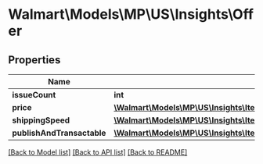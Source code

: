 # Walmart\Models\MP\US\Insights\Offer

## Properties

Name | Type | Description | Notes
------------ | ------------- | ------------- | -------------
**issueCount** | **int** |  | [optional]
**price** | [**\Walmart\Models\MP\US\Insights\ItemsDetailsForListing200ResponsePayloadInnerScoreDetailsOfferPrice**](ItemsDetailsForListing200ResponsePayloadInnerScoreDetailsOfferPrice.md) |  | [optional]
**shippingSpeed** | [**\Walmart\Models\MP\US\Insights\ItemsDetailsForListing200ResponsePayloadInnerScoreDetailsOfferShippingSpeed**](ItemsDetailsForListing200ResponsePayloadInnerScoreDetailsOfferShippingSpeed.md) |  | [optional]
**publishAndTransactable** | [**\Walmart\Models\MP\US\Insights\ItemsDetailsForListing200ResponsePayloadInnerScoreDetailsOfferPublishAndTransactable**](ItemsDetailsForListing200ResponsePayloadInnerScoreDetailsOfferPublishAndTransactable.md) |  | [optional]


[[Back to Model list]](./) [[Back to API list]](../../../../../README.md#supported-apis) [[Back to README]](../../../../../README.md)
